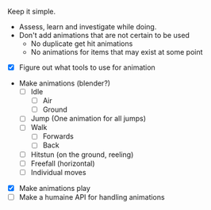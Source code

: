 Keep it simple. 
- Assess, learn and investigate while doing.
- Don't add animations that are not certain to be used
	- No duplicate get hit animations
	- No animations for items that may exist at some point

- [x] Figure out what tools to use for animation
- Make animations (blender?)
	- [ ] Idle
		- [ ] Air
		- [ ] Ground
	- [ ] Jump (One animation for all jumps)
	- [ ] Walk
		- [ ] Forwards
		- [ ] Back
	- [ ] Hitstun (on the ground, reeling)
	- [ ] Freefall (horizontal)
	- [ ] Individual moves
- [x] Make animations play
- [ ] Make a humaine API for handling animations